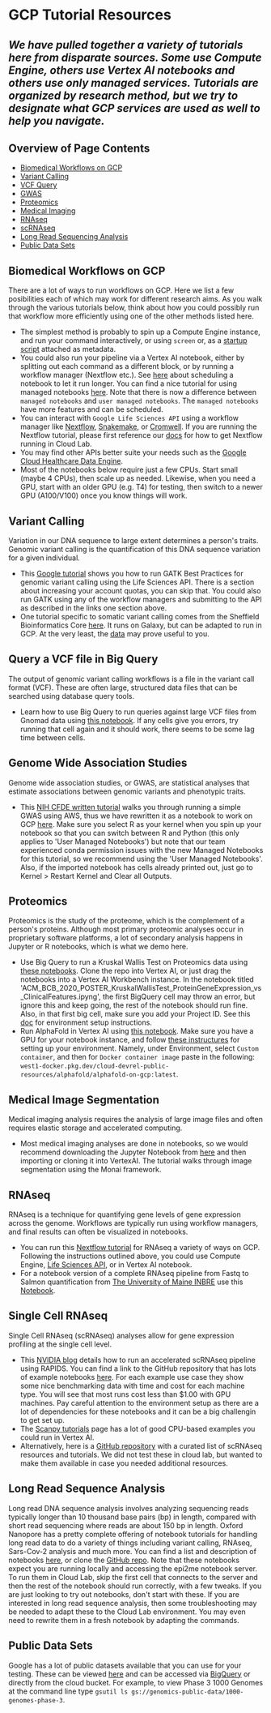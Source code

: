 # GCP Tutorial Resources

_We have pulled together a variety of tutorials here from disparate sources. Some use Compute Engine, others use Vertex AI notebooks and others use only managed services. Tutorials are organized by research method, but we try to designate what GCP services are used as well to help you navigate._
---------------------------------
## Overview of Page Contents

+ [Biomedical Workflows on GCP](#Bio)
+ [Variant Calling](#VC)
+ [VCF Query](#VCF)
+ [GWAS](#GWAS)
+ [Proteomics](#PRO)
+ [Medical Imaging](#IM)
+ [RNAseq](#RNA)
+ [scRNAseq](#sc)
+ [Long Read Sequencing Analysis](#Long)
+ [Public Data Sets](#Pub)

## **Biomedical Workflows on GCP** <a name="VC"></a>

There are a lot of ways to run workflows on GCP. Here we list a few posibilities each of which may work for different research aims. As you walk through the various tutorials below, think about how you could possibly run that workflow more efficiently using one of the other methods listed here.

- The simplest method is probably to spin up a Compute Engine instance, and run your command interactively, or using `screen` or, as a [startup script](https://cloud.google.com/compute/docs/instances/startup-scripts/linux) attached as metadata.
- You could also run your pipeline via a Vertex AI notebook, either by splitting out each command as a different block, or by running a workflow manager (Nextflow etc.). See [here](https://codelabs.developers.google.com/vertex_notebook_executor#0) about scheduling a notebook to let it run longer.
You can find a nice tutorial for using managed notebooks [here](https://codelabs.developers.google.com/vertex_notebook_executor#0). Note that there is now a difference between `managed notebooks` and `user managed notebooks`. The `managed notebooks` have more features and can be scheduled. 
- You can interact with `Google Life Sciences API` using a workflow manager like [Nextflow](https://cloud.google.com/life-sciences/docs/tutorials/nextflow), [Snakemake](https://snakemake.readthedocs.io/en/stable/executing/cloud.html), or [Cromwell](https://github.com/GoogleCloudPlatform/rad-lab/tree/main/modules/genomics_cromwell). If you are running the Nextflow tutorial, please first reference our [docs](/docs/nextflow.md) for how to get Nextflow running in Cloud Lab.
- You may find other APIs better suite your needs such as the [Google Cloud Healthcare Data Engine](https://cloud.google.com/healthcare).
- Most of the notebooks below require just a few CPUs. Start small (maybe 4 CPUs), then scale up as needed. Likewise, when you need a GPU, start with an older GPU (e.g. T4) for testing, then switch to a newer GPU (A100/V100) once you know things will work. 

## **Variant Calling** <a name="VC"></a>
Variation in our DNA sequence to large extent determines a person's traits. Genomic variant calling is the quantification of this DNA sequence variation for a given individual.
- This [Google tutorial](https://cloud.google.com/life-sciences/docs/tutorials/gatk) shows you how to run GATK Best Practices for genomic variant calling using the Life Sciences API. There is a section about increasing your account quotas, you can skip that. You could also run GATK using any of the workflow managers and submitting to the API as described in the links one section above.
- One tutorial specific to somatic variant calling comes from the Sheffield Bioinformatics Core [here](https://sbc.shef.ac.uk/somatic-variants/index.nb.html). It runs on Galaxy, but can be adapted to run in GCP. At the very least, the [data](https://drive.google.com/drive/folders/1RhrmfW3vMhPwAiBGdFIKfINWMsdvIG6E) may prove useful to you.

## **Query a VCF file in Big Query** <a name="VCF"></a>
The output of genomic variant calling workflows is a file in the variant call format (VCF). These are often large, structured data files that can be searched using database query tools.
- Learn how to use Big Query to run queries against large VCF files from Gnomad data using [this notebook](https://github.com/GoogleCloudPlatform/rad-lab/blob/main/modules/data_science/scripts/build/notebooks/Exploring_gnomad_on_BigQuery.ipynb). If any cells give you errors, try running that cell again and it should work, there seems to be some lag time between cells.

## **Genome Wide Association Studies** <a name="GWAS"></a>
Genome wide association studies, or GWAS, are statistical analyses that estimate associations between genomic variants and phenotypic traits.
- This [NIH CFDE written tutorial](https://training.nih-cfde.org/en/latest/Bioinformatic-Analyses/GWAS-in-the-cloud
) walks you through running a simple GWAS using AWS, thus we have rewritten it as a notebook to work on GCP [here](/tutorials/notebooks/GWASCoatColor). Make sure you select R as your kernel when you spin up your notebook so that you can switch between R and Python (this only applies to 'User Managed Notebooks') but note that our team experienced conda permission issues with the new Managed Notebooks for this tutorial, so we recommend using the 'User Managed Notebooks'. Also, if the imported notebook has cells already printed out, just go to Kernel > Restart Kernel and Clear all Outputs.

## **Proteomics** <a name="PRO"></a>
Proteomics is the study of the proteome, which is the complement of a person's proteins. Although most primary proteomic analyses occur in proprietary software platforms, a lot of secondary analysis happens in Jupyter or R notebooks, which is what we demo here.
- Use Big Query to run a Kruskal Wallis Test on Proteomics data using [these notebooks](https://github.com/isb-cgc/Community-Notebooks/tree/master/FeaturedNotebooks). Clone the repo into Vertex AI, or just drag the notebooks into a Vertex AI Workbench instance. In the notebook titled 'ACM_BCB_2020_POSTER_KruskalWallisTest_ProteinGeneExpression_vs_ClinicalFeatures.ipyng', the first BigQuery cell may throw an error, but ignore this and keep going, the rest of the notebook should run fine. Also, in that first big cell, make sure you add your Project ID. See this [doc](/docs/protein_setup.md) for environment setup instructions.
- Run AlphaFold in Vertex AI using [this notebook](https://github.com/GoogleCloudPlatform/vertex-ai-samples/blob/main/community-content/alphafold_on_workbench/AlphaFold.ipynb). Make sure you have a GPU for your notebook instance, and follow [these instructures](https://cloud.google.com/blog/products/ai-machine-learning/running-alphafold-on-vertexai) for setting up your environment. Namely, under Environment, select `Custom container`, and then for `Docker container image` paste in the following: `west1-docker.pkg.dev/cloud-devrel-public-resources/alphafold/alphafold-on-gcp:latest`.

## **Medical Image Segmentation** <a name="IM"></a>
Medical imaging analysis requires the analysis of large image files and often requires elastic storage and accelerated computing.
- Most medical imaging analyses are done in notebooks, so we would recommend downloading the Jupyter Notebook from [here](/tutorials/notebooks/SpleenLiverSegmentation) and then importing or cloning it into VertexAI. The tutorial walks through image segmentation using the Monai framework.

## **RNAseq** <a name="RNA"></a>
RNAseq is a technique for quantifying gene levels of gene expression across the genome. Workflows are typically run using workflow managers, and final results can often be visualized in notebooks.
- You can run this [Nextflow tutorial](https://nf-co.re/rnaseq/3.7) for RNAseq a variety of ways on GCP. Following the instructions outlined above, you could use Compute Engine, [Life Sciences API](https://cloud.google.com/life-sciences/docs/tutorials/nextflow), or in Vertex AI notebook.
- For a notebook version of a complete RNAseq pipeline from Fastq to Salmon quantification from [The University of Maine INBRE](https://github.com/MaineINBRE/rnaseq-myco-tutorial) use this [Notebook](/tutorials/notebooks/rnaseq-myco-tutorial-main). 

## **Single Cell RNAseq** <a name="sc"></a>
Single Cell RNAseq (scRNAseq) analyses allow for gene expression profiling at the single cell level.
-  This [NVIDIA blog](https://developer.nvidia.com/blog/accelerating-single-cell-genomic-analysis-using-rapids/) details how to run an accelerated scRNAseq pipeline using RAPIDS. You can find a link to the GitHub repository that has lots of example notebooks [here](https://github.com/clara-parabricks/rapids-single-cell-examples). For each example use case they show some nice benchmarking data with time and cost for each machine type. You will see that most runs cost less than $1.00 with GPU machines. Pay careful attention to the environment setup as there are a lot of dependencies for these notebooks and it can be a big challengin to get set up. 
-  The [Scanpy tutorials](https://scanpy.readthedocs.io/en/stable/tutorials.html) page has a lot of good CPU-based examples you could run in Vertex AI.
-  Alternatively, here is a [GitHub repository](https://github.com/mdozmorov/scRNA-seq_notes) with a curated list of scRNAseq resources and tutorials. We did not test these in cloud lab, but wanted to make them available in case you needed additional resources. 

## **Long Read Sequence Analysis** <a name="Long"></a>
Long read DNA sequence analysis involves analyzing sequencing reads typically longer than 10 thousand base pairs (bp) in length, compared with short read sequencing where reads are about 150 bp in length. Oxford Nanopore has a pretty complete offering of notebook tutorials for handling long read data to do a variety of things including variant calling, RNAseq, Sars-Cov-2 analysis and much more. You can find a list and description of notebooks [here](https://labs.epi2me.io/nbindex/), or clone the [GitHub repo](https://github.com/epi2me-labs/tutorials/tree/master/tutorials). Note that these notebooks expect you are running locally and accessing the epi2me notebook server. To run them in Cloud Lab, skip the first cell that connects to the server and then the rest of the notebook should run correctly, with a few tweaks. If you are just looking to try out notebooks, don't start with these. If you are interested in long read sequence analysis, then some troubleshooting may be needed to adapt these to the Cloud Lab environment. You may even need to rewrite them in a fresh notebook by adapting the commands.

## **Public Data Sets** <a name="Pub"></a>
Google has a lot of public datasets available that you can use for your testing. These can be viewed [here](https://cloud.google.com/life-sciences/docs/resources/public-datasets) and can be accessed via [BigQuery](https://cloud.google.com/bigquery/public-data) or directly from the cloud bucket. For example, to view Phase 3 1000 Genomes at the command line type `gsutil ls gs://genomics-public-data/1000-genomes-phase-3`. 

